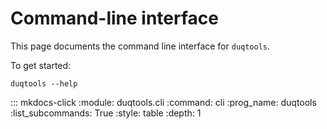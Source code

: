 # Command-line interface

This page documents the command line interface for `duqtools`.

To get started:

    duqtools --help

::: mkdocs-click
    :module: duqtools.cli
    :command: cli
    :prog_name: duqtools
    :list_subcommands: True
    :style: table
    :depth: 1

